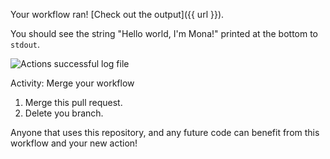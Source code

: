 Your workflow ran! [Check out the output]({{ url }}).

You should see the string "Hello world, I'm Mona!" printed at the bottom to `stdout`.

![Actions successful log file](https://developer.github.com/assets/images/actions-log-file.png)

Activity: Merge your workflow

1. Merge this pull request.
1. Delete you branch. 

Anyone that uses this repository, and any future code can benefit from this workflow and your new action!

